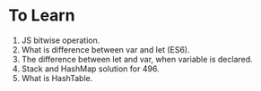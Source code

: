 # To Learn

1. JS bitwise operation.
2. What is difference between var and let (ES6).
3. The difference between let and var, when variable is declared.
4. Stack and HashMap solution for 496.
5. What is HashTable.